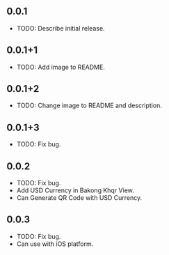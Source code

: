 ## 0.0.1

* TODO: Describe initial release.

## 0.0.1+1

* TODO: Add image to README.

## 0.0.1+2

* TODO: Change image to README and description.

## 0.0.1+3

* TODO: Fix bug.

## 0.0.2

* TODO: Fix bug.
* Add USD Currency in Bakong Khqr View.
* Can Generate QR Code with USD Currency.

## 0.0.3

* TODO: Fix bug.
* Can use with iOS platform.

